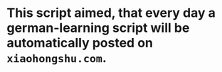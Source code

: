 # This script aimed, that every day a german-learning script will be automatically posted on `xiaohongshu.com`.